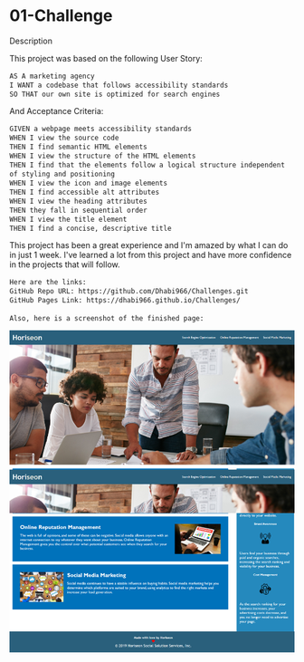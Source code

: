 # 01-Challenge

Description

This project was based on the following User Story:
```
AS A marketing agency
I WANT a codebase that follows accessibility standards
SO THAT our own site is optimized for search engines
```
And Acceptance Criteria:
```
GIVEN a webpage meets accessibility standards
WHEN I view the source code
THEN I find semantic HTML elements
WHEN I view the structure of the HTML elements
THEN I find that the elements follow a logical structure independent of styling and positioning
WHEN I view the icon and image elements
THEN I find accessible alt attributes
WHEN I view the heading attributes
THEN they fall in sequential order
WHEN I view the title element
THEN I find a concise, descriptive title
```
This project has been a great experience and I'm amazed by what I can do in just 1 week. I've learned a lot from this project and have more confidence in the projects that will follow.
```
Here are the links: 
GitHub Repo URL: https://github.com/Dhabi966/Challenges.git
GitHub Pages Link: https://dhabi966.github.io/Challenges/

Also, here is a screenshot of the finished page:
```
![](Horiseon%20webpage%20screenshot.png)